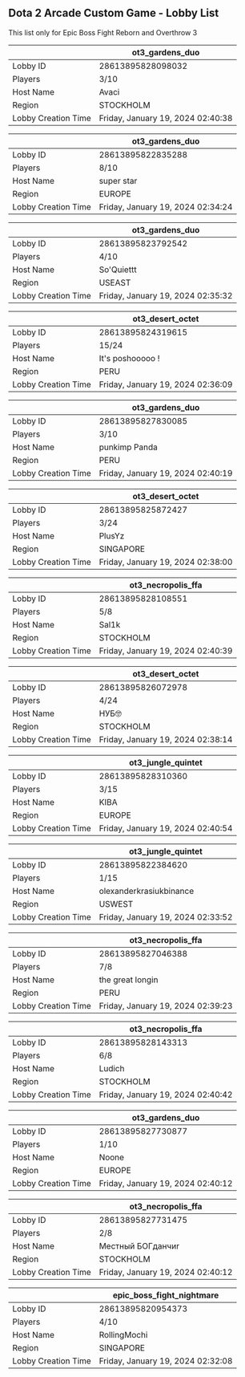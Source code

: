## Dota 2 Arcade Custom Game - Lobby List

This list only for Epic Boss Fight Reborn and Overthrow 3

|  | ot3_gardens_duo |
| ------ | ------ |
| Lobby ID | 28613895828098032 |
| Players | 3/10 |
| Host Name | Avaci |
| Region | STOCKHOLM |
| Lobby Creation Time | Friday, January 19, 2024 02:40:38 |


|  | ot3_gardens_duo |
| ------ | ------ |
| Lobby ID | 28613895822835288 |
| Players | 8/10 |
| Host Name | super star |
| Region | EUROPE |
| Lobby Creation Time | Friday, January 19, 2024 02:34:24 |


|  | ot3_gardens_duo |
| ------ | ------ |
| Lobby ID | 28613895823792542 |
| Players | 4/10 |
| Host Name | So'Quiettt |
| Region | USEAST |
| Lobby Creation Time | Friday, January 19, 2024 02:35:32 |


|  | ot3_desert_octet |
| ------ | ------ |
| Lobby ID | 28613895824319615 |
| Players | 15/24 |
| Host Name | It's poshooooo ! |
| Region | PERU |
| Lobby Creation Time | Friday, January 19, 2024 02:36:09 |


|  | ot3_gardens_duo |
| ------ | ------ |
| Lobby ID | 28613895827830085 |
| Players | 3/10 |
| Host Name | punkimp Panda |
| Region | PERU |
| Lobby Creation Time | Friday, January 19, 2024 02:40:19 |


|  | ot3_desert_octet |
| ------ | ------ |
| Lobby ID | 28613895825872427 |
| Players | 3/24 |
| Host Name | PlusYz |
| Region | SINGAPORE |
| Lobby Creation Time | Friday, January 19, 2024 02:38:00 |


|  | ot3_necropolis_ffa |
| ------ | ------ |
| Lobby ID | 28613895828108551 |
| Players | 5/8 |
| Host Name | Sal1k |
| Region | STOCKHOLM |
| Lobby Creation Time | Friday, January 19, 2024 02:40:39 |


|  | ot3_desert_octet |
| ------ | ------ |
| Lobby ID | 28613895826072978 |
| Players | 4/24 |
| Host Name | НУБ🤓 |
| Region | STOCKHOLM |
| Lobby Creation Time | Friday, January 19, 2024 02:38:14 |


|  | ot3_jungle_quintet |
| ------ | ------ |
| Lobby ID | 28613895828310360 |
| Players | 3/15 |
| Host Name | KIBA |
| Region | EUROPE |
| Lobby Creation Time | Friday, January 19, 2024 02:40:54 |


|  | ot3_jungle_quintet |
| ------ | ------ |
| Lobby ID | 28613895822384620 |
| Players | 1/15 |
| Host Name | olexanderkrasiukbinance |
| Region | USWEST |
| Lobby Creation Time | Friday, January 19, 2024 02:33:52 |


|  | ot3_necropolis_ffa |
| ------ | ------ |
| Lobby ID | 28613895827046388 |
| Players | 7/8 |
| Host Name | the great longin |
| Region | PERU |
| Lobby Creation Time | Friday, January 19, 2024 02:39:23 |


|  | ot3_necropolis_ffa |
| ------ | ------ |
| Lobby ID | 28613895828143313 |
| Players | 6/8 |
| Host Name | Ludich |
| Region | STOCKHOLM |
| Lobby Creation Time | Friday, January 19, 2024 02:40:42 |


|  | ot3_gardens_duo |
| ------ | ------ |
| Lobby ID | 28613895827730877 |
| Players | 1/10 |
| Host Name | Noone |
| Region | EUROPE |
| Lobby Creation Time | Friday, January 19, 2024 02:40:12 |


|  | ot3_necropolis_ffa |
| ------ | ------ |
| Lobby ID | 28613895827731475 |
| Players | 2/8 |
| Host Name | Местный БОГданчиr |
| Region | STOCKHOLM |
| Lobby Creation Time | Friday, January 19, 2024 02:40:12 |


|  | epic_boss_fight_nightmare |
| ------ | ------ |
| Lobby ID | 28613895820954373 |
| Players | 4/10 |
| Host Name | RollingMochi |
| Region | SINGAPORE |
| Lobby Creation Time | Friday, January 19, 2024 02:32:08 |


